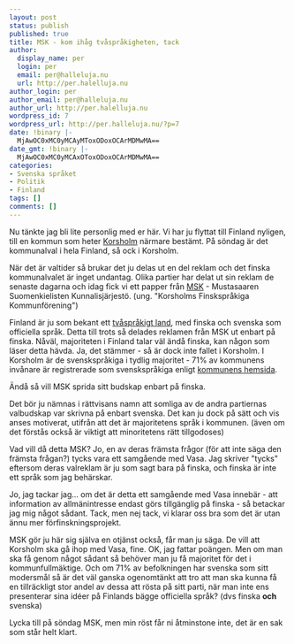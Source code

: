 ```yaml
---
layout: post
status: publish
published: true
title: MSK - kom ihåg tvåspråkigheten, tack
author:
  display_name: per
  login: per
  email: per@halleluja.nu
  url: http://per.halelluja.nu
author_login: per
author_email: per@halleluja.nu
author_url: http://per.halelluja.nu
wordpress_id: 7
wordpress_url: http://per.halleluja.nu/?p=7
date: !binary |-
  MjAwOC0xMC0yMCAyMToxODoxOCArMDMwMA==
date_gmt: !binary |-
  MjAwOC0xMC0yMCAxOToxODoxOCArMDMwMA==
categories:
- Svenska språket
- Politik
- Finland
tags: []
comments: []
---
```

<p>Nu tänkte jag bli lite personlig med er här. Vi har ju flyttat till Finland nyligen, till en kommun som heter <a title="Korsholm" href="http://www.korsholm.fi">Korsholm</a> närmare bestämt. På söndag är det kommunalval i hela Finland, så ock i Korsholm.</p>
<p>När det är valtider så brukar det ju delas ut en del reklam och det finska kommunalvalet är inget undantag. Olika partier har delat ut sin reklam de senaste dagarna och idag fick vi ett papper från <a title="MSK" href="http://www.netikka.net/msk">MSK</a> - Mustasaaren Suomenkielisten Kunnalisjärjestö. (ung. "Korsholms Finskspråkiga Kommunförening")</p>
<p>Finland är ju som bekant ett <a href="http://sv.wikipedia.org/wiki/Finlands_spr%C3%A5klag">tvåspråkigt land</a>, med finska och svenska som officiella språk. Detta till trots så delades reklamen från MSK ut enbart på finska. Nåväl, majoriteten i Finland talar väl ändå finska, kan någon som läser detta hävda. Ja, det stämmer - så är dock inte fallet i Korsholm. I Korsholm är de svenskspråkiga i tydlig majoritet - 71% av kommunens invånare är registrerade som svenskspråkiga enligt <a href="http://www.korsholm.fi/sv/document.aspx?DocID=367&amp;MenuID=0&amp;TocID=34">kommunens hemsida</a>.</p>
<p>Ändå så vill MSK sprida sitt budskap enbart på finska.</p>
<p>Det bör ju nämnas i rättvisans namn att somliga av de andra partiernas valbudskap var skrivna på enbart svenska. Det kan ju dock på sätt och vis anses motiverat, utifrån att det är majoritetens språk i kommunen. (även om det förstås också är viktigt att minoritetens rätt tillgodoses)</p>
<p>Vad vill då detta MSK? Jo, en av deras främsta frågor (för att inte säga den främsta frågan?) tycks vara ett samgående med Vasa. Jag skriver "tycks" eftersom deras valreklam är ju som sagt bara på finska, och finska är inte ett språk som jag behärskar.</p>
<p>Jo, jag tackar jag... om det är detta ett samgående med Vasa innebär - att information av allmänintresse endast görs tillgänglig på finska - så betackar jag mig något sådant. Tack, men nej tack, vi klarar oss bra som det är utan ännu mer förfinskningsprojekt.</p>
<p>MSK gör ju här sig själva en otjänst också, får man ju säga. De vill att Korsholm ska gå ihop med Vasa, fine. OK, jag fattar poängen. Men om man ska få genom något sådant så behöver man ju få majoritet för det i kommunfullmäktige. Och om 71% av befolkningen har svenska som sitt modersmål så är det väl ganska ogenomtänkt att tro att man ska kunna få en tillräckligt stor andel av dessa att rösta på sitt parti, när man inte ens presenterar sina idéer på Finlands bägge officiella språk? (dvs finska <strong>och</strong> svenska)</p>
<p>Lycka till på söndag MSK, men min röst får ni åtminstone inte, det är en sak som står helt klart.</p>
